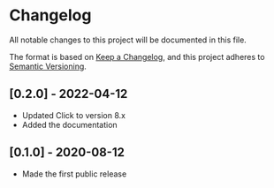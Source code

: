 # Changelog

All notable changes to this project will be documented in this file.

The format is based on [Keep a Changelog](https://keepachangelog.com/en/1.0.0/),
and this project adheres to [Semantic Versioning](https://semver.org/spec/v2.0.0.html).

## [0.2.0] - 2022-04-12

- Updated Click to version 8.x
- Added the documentation


## [0.1.0] - 2020-08-12

- Made the first public release
